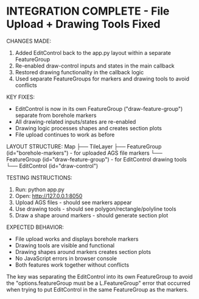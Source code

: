 INTEGRATION COMPLETE - File Upload + Drawing Tools Fixed
========================================================

CHANGES MADE:
1. Added EditControl back to the app.py layout within a separate FeatureGroup
2. Re-enabled draw-control inputs and states in the main callback
3. Restored drawing functionality in the callback logic
4. Used separate FeatureGroups for markers and drawing tools to avoid conflicts

KEY FIXES:
- EditControl is now in its own FeatureGroup ("draw-feature-group") separate from borehole markers
- All drawing-related inputs/states are re-enabled
- Drawing logic processes shapes and creates section plots
- File upload continues to work as before

LAYOUT STRUCTURE:
Map
├── TileLayer
├── FeatureGroup (id="borehole-markers") - for uploaded AGS file markers
└── FeatureGroup (id="draw-feature-group") - for EditControl drawing tools
    └── EditControl (id="draw-control")

TESTING INSTRUCTIONS:
1. Run: python app.py
2. Open: http://127.0.0.1:8050
3. Upload AGS files - should see markers appear
4. Use drawing tools - should see polygon/rectangle/polyline tools
5. Draw a shape around markers - should generate section plot

EXPECTED BEHAVIOR:
- File upload works and displays borehole markers
- Drawing tools are visible and functional
- Drawing shapes around markers creates section plots
- No JavaScript errors in browser console
- Both features work together without conflicts

The key was separating the EditControl into its own FeatureGroup to avoid the 
"options.featureGroup must be a L.FeatureGroup" error that occurred when trying 
to put EditControl in the same FeatureGroup as the markers.
